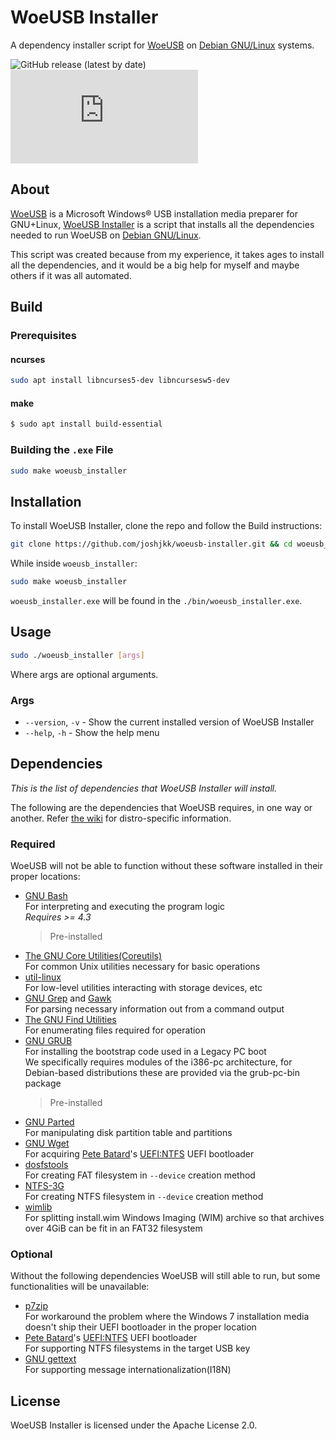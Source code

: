 # WoeUSB Installer

A dependency installer script for [WoeUSB](https://github.com/WoeUSB/WoeUSB) on [Debian GNU/Linux](https://en.wikipedia.org/wiki/Debian) systems.

![GitHub release (latest by date)](https://img.shields.io/github/v/release/joshjkk/woeusb-installer) ![GitHub file size in bytes](https://img.shields.io/github/size/joshjkk/woeusb-installer/installer.sh)

## About

[WoeUSB](https://github.com/WoeUSB/WoeUSB) is a Microsoft Windows® USB installation media preparer for GNU+Linux, [WoeUSB Installer](https://github.com/joshjkk/woeusb-installer) is a script that installs all the dependencies needed to run WoeUSB on [Debian GNU/Linux](https://en.wikipedia.org/wiki/Debian).

This script was created because from my experience, it takes ages to install all the dependencies, and it would be a big help for myself and maybe others if it was all automated.

## Build

### Prerequisites

#### ncurses

``` bash
sudo apt install libncurses5-dev libncursesw5-dev
```

#### make

``` bash
$ sudo apt install build-essential
```

### Building the ```.exe``` File

``` bash
sudo make woeusb_installer
```

## Installation

To install WoeUSB Installer, clone the repo and follow the Build instructions:

``` bash
git clone https://github.com/joshjkk/woeusb-installer.git && cd woeusb_installer
```

While inside ```woeusb_installer```:

``` bash
sudo make woeusb_installer
```

```woeusb_installer.exe``` will be found in the ```./bin/woeusb_installer.exe```.

## Usage

``` bash
sudo ./woeusb_installer [args]
```

Where args are optional arguments.

### Args

- ```--version```, ```-v``` - Show the current installed version of WoeUSB Installer
- ```--help```, ```-h``` - Show the help menu

## Dependencies

*This is the list of dependencies that WoeUSB Installer will install.*

The following are the dependencies that WoeUSB requires, in one way or another.  Refer [the wiki](https://github.com/WoeUSB/WoeUSB/wiki/Dependencies) for distro-specific information.

### Required

WoeUSB will not be able to function without these software installed in their proper locations:

* [GNU Bash](https://www.gnu.org/software/bash/)  
  For interpreting and executing the program logic  
  _Requires >= 4.3_
  > Pre-installed
* [The GNU Core Utilities(Coreutils)](https://www.gnu.org/software/coreutils/)  
  For common Unix utilities necessary for basic operations
* [util-linux](https://github.com/karelzak/util-linux)  
  For low-level utilities interacting with storage devices, etc
* [GNU Grep](https://www.gnu.org/software/grep/) and [Gawk](https://www.gnu.org/software/gawk/)  
  For parsing necessary information out from a command output
* [The GNU Find Utilities](https://www.gnu.org/software/findutils/)  
  For enumerating files required for operation
* [GNU GRUB](https://www.gnu.org/software/grub/)  
  For installing the bootstrap code used in a Legacy PC boot  
  We specifically requires modules of the i386-pc architecture, for Debian-based distributions these are provided via the grub-pc-bin package
  > Pre-installed
* [GNU Parted](https://www.gnu.org/software/parted/)  
  For manipulating disk partition table and partitions
* [GNU Wget](https://www.gnu.org/software/wget/)  
  For acquiring [Pete Batard](https://pete.akeo.ie/)'s [UEFI:NTFS](https://github.com/pbatard/uefi-ntfs) UEFI bootloader
* [dosfstools](https://github.com/dosfstools/dosfstools)  
  For creating FAT filesystem in `--device` creation method
* [NTFS-3G](https://www.tuxera.com/community/open-source-ntfs-3g/)  
  For creating NTFS filesystem in `--device` creation method
* [wimlib](https://wimlib.net/)  
  For splitting install.wim Windows Imaging (WIM) archive so that archives over 4GiB can be fit in an FAT32 filesystem

### Optional

Without the following dependencies WoeUSB will still able to run, but some functionalities will be unavailable:

* [p7zip](https://sourceforge.net/projects/p7zip/)  
  For workaround the problem where the Windows 7 installation media doesn't ship their UEFI bootloader in the proper location
* [Pete Batard](https://pete.akeo.ie/)'s [UEFI:NTFS](https://github.com/pbatard/uefi-ntfs) UEFI bootloader  
  For supporting NTFS filesystems in the target USB key
* [GNU gettext](https://www.gnu.org/software/gettext/)  
  For supporting message internationalization(I18N)

## License

WoeUSB Installer is licensed under the Apache License 2.0.
